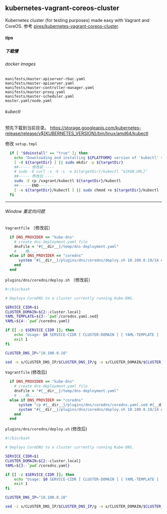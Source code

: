 ## kubernetes-vagrant-coreos-cluster
Kubernetes cluster (for testing purposes) made easy with Vagrant and CoreOS.
参考 [pires/kubernetes-vagrant-coreos-cluster](https://github.com/pires/kubernetes-vagrant-coreos-cluster).

##### tips

##### 下载慢

###### docker images
```
manifests/master-apiserver-rbac.yaml
manifests/master-apiserver.yaml
manifests/master-controller-manager.yaml
manifests/master-proxy.yaml
manifests/master-scheduler.yaml
master.yaml/node.yaml
```

###### kubectl 
预先下载到当前目录。
https://storage.googleapis.com/kubernetes-release/release/v${KUBERNETES_VERSION}/bin/linux/amd64/kubectl

修改 `setup.tmpl`
```bash
  if [ "$doinstall" == "true" ]; then 
    echo "Downloading and installing ${PLATFORM} version of 'kubectl' v${KUBERNETES_VERSION} into ${targetDir}. This may take a couple minutes, depending on your internet speed.."
    [ -d ${targetDir} ] || sudo mkdir -p ${targetDir}
    ##----- 修改前 ----
    # sudo -E curl -s -k -L -o ${targetDir}/kubectl "${KUB_URL}"
    ##----- 修改后 ----
    sudo -E cp /vagrant/kubectl ${targetDir}/kubectl
    ##------END------
    [ -x ${targetDir}/kubectl ] || sudo chmod +x ${targetDir}/kubectl
  fi
```

----

###### Window 重定向问题
`Vagrantfile` （修改前）
```ruby
  if DNS_PROVIDER == "kube-dns"
    # create dns-deployment.yaml file
    dnsFile = "#{__dir__}/temp/dns-deployment.yaml"
    # ...略....
  else if DNS_PROVIDER == "coredns"
      system "#{__dir__}/plugins/dns/coredns/deploy.sh 10.100.0.10/24 #{DNS_DOMAIN} #{__dir__}/plugins/dns/coredns/coredns.yaml.sed > #{__dir__}/temp/coredns-deployment.yaml"
    end
  end
```

`plugins/dns/coredns/deploy.sh`  （修改前）
```bash
#!/bin/bash

# Deploys CoreDNS to a cluster currently running Kube-DNS.

SERVICE_CIDR=$1
CLUSTER_DOMAIN=${2:-cluster.local}
YAML_TEMPLATE=${3:-`pwd`/coredns.yaml.sed}
YAML=${4:-`pwd`/coredns.yaml}

if [[ -z $SERVICE_CIDR ]]; then
	echo "Usage: $0 SERVICE-CIDR [ CLUSTER-DOMAIN ] [ YAML-TEMPLATE ] [ YAML ]"
	exit 1
fi

CLUSTER_DNS_IP="10.100.0.10"

sed -e s/CLUSTER_DNS_IP/$CLUSTER_DNS_IP/g -e s/CLUSTER_DOMAIN/$CLUSTER_DOMAIN/g -e s?SERVICE_CIDR?$SERVICE_CIDR?g $YAML_TEMPLATE
```


`Vagrantfile` (修改后)
```ruby
  if DNS_PROVIDER == "kube-dns"
    # create dns-deployment.yaml file
    dnsFile = "#{__dir__}/temp/dns-deployment.yaml"
    # ...略....
  else if DNS_PROVIDER == "coredns"
      system "cp #{__dir__}/plugins/dns/coredns/coredns.yaml.sed #{__dir__}/temp/coredns-deployment.yaml"
      system "#{__dir__}/plugins/dns/coredns/deploy.sh 10.100.0.10/24 #{DNS_DOMAIN} #{__dir__}/temp/coredns-deployment.yaml"
    end
  end
```

`plugins/dns/coredns/deploy.sh` (修改后)
```bash
#!/bin/bash

# Deploys CoreDNS to a cluster currently running Kube-DNS.

SERVICE_CIDR=$1
CLUSTER_DOMAIN=${2:-cluster.local}
YAML=${3:-`pwd`/coredns.yaml}

if [[ -z $SERVICE_CIDR ]]; then
	echo "Usage: $0 SERVICE-CIDR [ CLUSTER-DOMAIN ] [ YAML-TEMPLATE ] [ YAML ]"
	exit 1
fi

CLUSTER_DNS_IP="10.100.0.10"

sed -i s/CLUSTER_DNS_IP/$CLUSTER_DNS_IP/g -e s/CLUSTER_DOMAIN/$CLUSTER_DOMAIN/g -e s?SERVICE_CIDR?$SERVICE_CIDR?g $YAML
```




